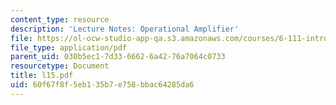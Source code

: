 ```yaml
---
content_type: resource
description: 'Lecture Notes: Operational Amplifier'
file: https://ol-ocw-studio-app-qa.s3.amazonaws.com/courses/6-111-introductory-digital-systems-laboratory-fall-2002/60f67f8f5eb135b7e758bbac64285da6_l15.pdf
file_type: application/pdf
parent_uid: 030b5ec1-7d33-6662-6a42-76a7064c0733
resourcetype: Document
title: l15.pdf
uid: 60f67f8f-5eb1-35b7-e758-bbac64285da6
---
```

